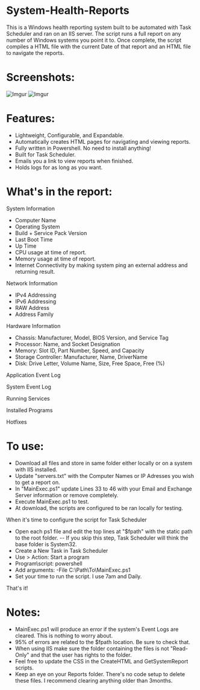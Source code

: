# System-Health-Reports
This is a Windows health reporting system built to be automated with Task Scheduler and ran on an IIS server. The script runs a full report on any number of Windows systems you point it to. Once complete, the script compiles a HTML file with the current Date of that report and an HTML file to navigate the reports.

# Screenshots:
![Imgur](https://i.imgur.com/uzProRG.png)
![Imgur](https://i.imgur.com/mvlim5J.png)

# Features:
- Lightweight, Configurable, and Expandable.
- Automatically creates HTML pages for navigating and viewing reports.
- Fully written in Powershell. No need to install anything!
- Built for Task Scheduler.
- Emails you a link to view reports when finished.
- Holds logs for as long as you want.

# What's in the report:
System Information
- Computer Name
- Operating System
- Build + Service Pack Version
- Last Boot Time
- Up Time
- CPU usage at time of report.
- Memory usage at time of report.
- Internet Connectivity by making system ping an external address and returning result.

Network Information
- IPv4 Addressing
- IPv6 Addressing
- RAW Address
- Address Family

Hardware Information
- Chassis: Manufacturer, Model, BIOS Version, and Service Tag
- Processor: Name, and Socket Designation
- Memory: Slot ID, Part Number, Speed, and Capacity
- Storage Controller: Manufacturer, Name, DriverName
- Disk: Drive Letter, Volume Name, Size, Free Space, Free (%)

Application Event Log

System Event Log

Running Services

Installed Programs

Hotfixes

# To use:
- Download all files and store in same folder either locally or on a system with IIS installed.
- Update "servers.txt" with the Computer Names or IP Adresses you wish to get a report on.
- In "MainExec.ps1" update Lines 33 to 46 with your Email and Exchange Server information or remove completely.
- Execute MainExec.ps1 to test.
- At download, the scripts are configured to be ran locally for testing.

 When it's time to configure the script for Task Scheduler 
- Open each ps1 file and edit the top lines at "$fpath" with the static path to the root folder.
-- If you skip this step, Task Scheduler will think the base folder is System32.
- Create a New Task in Task Scheduler
- Use > Action: Start a program
- Program\script: powershell
- Add arguments: -File C:\Path\To\MainExec.ps1
- Set your time to run the script. I use 7am and Daily.

 That's it!

# Notes:
- MainExec.ps1 will produce an error if the system's Event Logs are cleared. This is nothing to worry about.
- 95% of errors are related to the $fpath location. Be sure to check that.
- When using IIS make sure the folder containing the files is not "Read-Only" and that the user has rights to the folder.
- Feel free to update the CSS in the CreateHTML and GetSystemReport scripts.
- Keep an eye on your Reports folder. There's no code setup to delete these files. I recommend clearing anything older than 3months.

